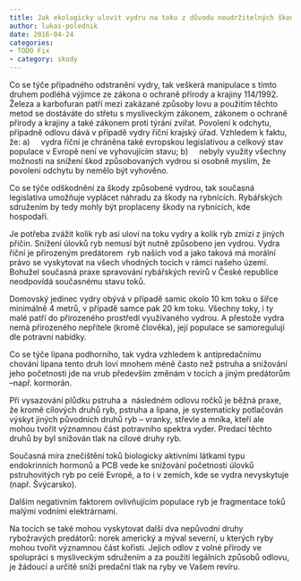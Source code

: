 ```yaml
---
title: Jak ekologicky ulovit vydru na toku z důvodu neudržitelných škod na rybách?
author: lukas-polednik
date: 2016-04-24
categories:
- TODO Fix
- category: skody
---
```



Co se týče případného odstranění vydry, tak veškerá manipulace s tímto
druhem podléhá výjimce ze zákona o ochraně přírody a krajiny 114/1992.
Železa a karbofuran patří mezi zakázané způsoby lovu a použitím těchto
metod se dostáváte do střetu s mysliveckým zákonem, zákonem o ochraně
přírody a krajiny a také zákonem proti týrání zvířat. Povolení k
odchytu, případně odlovu dává v případě vydry říční krajský úřad.
Vzhledem k faktu, že: a)     vydra říční je chráněna také evropskou
legislativou a celkový stav populace v Evropě není ve vyhovujícím stavu;
b)     nebyly využity všechny možnosti na snížení škod způsobovaných
vydrou si osobně myslím, že povolení odchytu by nemělo být vyhověno.

 Co se týče odškodnění za škody způsobené vydrou, tak současná legislativa umožňuje vyplácet náhradu za škody na rybnících. Rybářských sdružením by tedy mohly být proplaceny škody na rybnících, kde hospodaří.  


Je potřeba zvážit kolik ryb asi uloví na toku vydry a kolik ryb zmizí z
jiných příčin. Snížení úlovků ryb nemusí být nutně způsobeno jen vydrou.
Vydra říční je přirozeným predátorem  ryb našich vod a jako taková má
morální právo se vyskytovat na všech vhodných tocích v rámci našeho
území. Bohužel současná praxe spravování rybářských revírů v České
republice neodpovídá současnému stavu toků.

Domovský jedinec vydry obývá v případě samic okolo 10 km toku o šířce
minimálně 4 metrů, v případě samce pak 20 km toku. Všechny toky, i ty
malé patří do přirozeného prostředí využívaného vydrou. A přestože vydra
nemá přirozeného nepřítele (kromě člověka), její populace se
samoregulují dle potravní nabídky. 



Co se týče lipana podhorního, tak vydra vzhledem k antipredačnímu
chování lipana tento druh loví mnohem méně často než pstruha a snižování
jeho početnosti jde na vrub především změnám v tocích a jiným predátorům
–např. kormorán.  

Při vysazování plůdku pstruha a  následném odlovu ročků je běžná praxe,
že kromě cílových druhů ryb, pstruha a lipana, je systematicky
potlačován výskyt jiných původních druhů ryb – vranky, střevle a mníka,
kteří ale mohou tvořit významnou část potravního spektra vyder. Predací
těchto druhů by byl snižován tlak na cílové druhy ryb.

Současná míra znečištění toků biologicky aktivními látkami typu
endokrinních hormonů a PCB vede ke snižování početnosti úlovků
pstruhovitých ryb po celé Evropě, a to i v zemích, kde se vydra
nevyskytuje (např. Švýcarsko). 

Dalším negativním faktorem ovlivňujícím populace ryb je fragmentace toků
malými vodními elektrárnami.  

Na tocích se také mohou vyskytovat další dva nepůvodní druhy rybožravých
predátorů: norek americký a mýval severní, u kterých ryby mohou tvořit
významnou část kořisti. Jejich odlov z volné přírody ve spolupráci s
mysliveckým sdružením a za použití legálních způsobů odlovu, je žádoucí
a určitě sníží predační tlak na ryby ve Vašem revíru.

   


